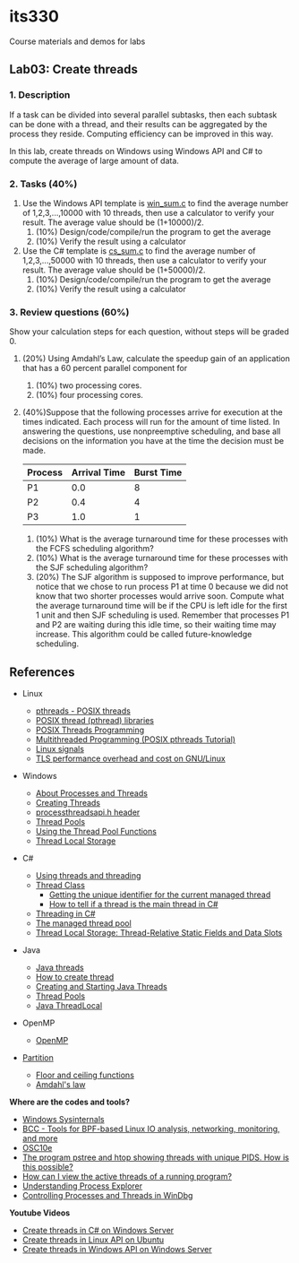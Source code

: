 # its330
Course materials and demos for labs

## Lab03: Create threads

### 1. Description
If a task can be divided into several parallel subtasks, then each subtask can be done with a thread, and their results can be aggregated by the process they reside. Computing efficiency can be improved in this way.

In this lab,  create threads on Windows using Windows API and C# to compute the average of large amount of data.

### 2. Tasks (40%) 
1. Use the Windows API template is [win_sum.c](./code/win/win_sum.c) to find the average number of 1,2,3,...,10000 with 10 threads, then use a calculator to verify your result. The average value should be (1+10000)/2.
   1. (10%) Design/code/compile/run the program to get the average
   2. (10%) Verify the result using a calculator
2. Use the C# template is [cs_sum.c](./code/cs/cs_sum.cs) to find the average number of 1,2,3,...,50000 with 10 threads, then use a calculator to verify your result. The average value should be (1+50000)/2.
   1. (10%) Design/code/compile/run the program to get the average
   2. (10%) Verify the result using a calculator


### 3. Review questions (60%) 
Show your calculation steps for each question, without steps will be graded 0.

1. (20%) Using Amdahl’s Law, calculate the speedup gain of an application that has a 60 percent parallel component for
   1. (10%) two processing cores.
   2. (10%) four processing cores.
  

2. (40%)Suppose that the following processes arrive for execution at the times indicated. Each process will run for the amount of time listed. In answering the questions, use nonpreemptive scheduling, and base all decisions on the information you have at the time the decision must be made.

   | Process | Arrival Time | Burst Time |
   | ------- | ------------ | ---------- |
   | P1 | 0.0 | 8 |
   | P2 | 0.4 | 4 |
   | P3 | 1.0 | 1 |

   1. (10%) What is the average turnaround time for these processes with the FCFS scheduling algorithm?
   2. (10%) What is the average turnaround time for these processes with the SJF scheduling algorithm?
   3. (20%) The SJF algorithm is supposed to improve performance, but notice that we chose to run process P1 at time 0 because we did not know that two shorter processes would arrive soon. Compute what the average turnaround time will be if the CPU is left idle for the first 1 unit and then SJF scheduling is used. Remember that processes P1 and P2 are waiting during this idle time, so their waiting time may increase. This algorithm could be called future-knowledge scheduling.

## References
* Linux
  * [pthreads - POSIX threads](http://man7.org/linux/man-pages/man7/pthreads.7.html)
  * [POSIX thread (pthread) libraries](https://www.cs.cmu.edu/afs/cs/academic/class/15492-f07/www/pthreads.html)
  * [POSIX Threads Programming](https://computing.llnl.gov/tutorials/pthreads/)
  * [Multithreaded Programming (POSIX pthreads Tutorial)](https://randu.org/tutorials/threads/)
  * [Linux signals](https://www.win.tue.nl/~aeb/linux/lk/lk-5.html)
  * [TLS performance overhead and cost on GNU/Linux](http://david-grs.github.io/tls_performance_overhead_cost_linux/)
* Windows
  * [About Processes and Threads](https://docs.microsoft.com/en-us/windows/win32/procthread/about-processes-and-threads)
  * [Creating Threads](https://docs.microsoft.com/en-us/windows/win32/procthread/creating-threads)
  * [processthreadsapi.h header](https://docs.microsoft.com/en-us/windows/win32/api/processthreadsapi/)
  * [Thread Pools](https://docs.microsoft.com/en-us/windows/win32/procthread/thread-pools)
  * [Using the Thread Pool Functions](https://docs.microsoft.com/en-us/windows/win32/procthread/using-the-thread-pool-functions)
  * [Thread Local Storage](https://docs.microsoft.com/en-us/windows/win32/procthread/thread-local-storage)
* C#
  * [Using threads and threading](https://docs.microsoft.com/en-us/dotnet/standard/threading/using-threads-and-threading)
  * [Thread Class](https://docs.microsoft.com/en-us/dotnet/api/system.threading.thread?view=netframework-4.8)
    * [Getting the unique identifier for the current managed thread](https://www.geeksforgeeks.org/c-sharp-getting-the-unique-identifier-for-the-current-managed-thread/)
    * [How to tell if a thread is the main thread in C#](https://stackoverflow.com/questions/2374451/how-to-tell-if-a-thread-is-the-main-thread-in-c-sharp)
  * [Threading in C#](http://www.albahari.com/threading/)
  * [The managed thread pool](https://docs.microsoft.com/en-us/dotnet/standard/threading/the-managed-thread-pool)
  * [Thread Local Storage: Thread-Relative Static Fields and Data Slots](https://docs.microsoft.com/en-us/dotnet/standard/threading/thread-local-storage-thread-relative-static-fields-and-data-slots)
* Java
  * [Java threads](https://docs.oracle.com/javase/tutorial/essential/concurrency/threads.html)
  * [How to create thread](https://www.javatpoint.com/creating-thread)
  * [Creating and Starting Java Threads](http://tutorials.jenkov.com/java-concurrency/creating-and-starting-threads.html)
  * [Thread Pools](https://docs.oracle.com/javase/tutorial/essential/concurrency/pools.html)
  * [Java ThreadLocal](http://tutorials.jenkov.com/java-concurrency/threadlocal.html)

* OpenMP
  * [OpenMP](https://www.openmp.org/)

* [Partition](https://en.wikipedia.org/wiki/Partition_(number_theory))
  * [Floor and ceiling functions](https://en.wikipedia.org/wiki/Floor_and_ceiling_functions)
  * [Amdahl's law](https://en.wikipedia.org/wiki/Amdahl%27s\_law)

**Where are the codes and tools?**
* [Windows Sysinternals](https://docs.microsoft.com/en-us/sysinternals/)
* [BCC - Tools for BPF-based Linux IO analysis, networking, monitoring, and more](https://github.com/iovisor/bcc)
* [OSC10e](https://github.com/greggagne/osc10e)
* [The program pstree and htop showing threads with unique PIDS. How is this possible?](https://unix.stackexchange.com/questions/166207/the-program-pstree-and-htop-showing-threads-with-unique-pids-how-is-this-possib)
* [How can I view the active threads of a running program?](https://superuser.com/questions/462969/how-can-i-view-the-active-threads-of-a-running-program)
* [Understanding Process Explorer](https://www.howtogeek.com/school/sysinternals-pro/lesson2/)
* [Controlling Processes and Threads in WinDbg](https://docs.microsoft.com/en-us/windows-hardware/drivers/debugger/processes-and-threads-window)

**Youtube Videos**
  * [Create threads in C# on Windows Server](https://youtu.be/mql8VjnMOME)
  * [Create threads in Linux API on Ubuntu](https://youtu.be/eG0m2Mb5OY8)
  * [Create threads in Windows API on Windows Server](https://youtu.be/PIXg_JME5_A)




